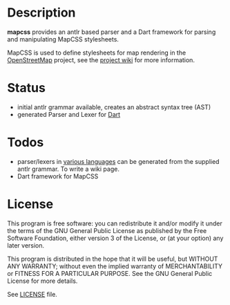 # Description

**mapcss** provides an antlr based parser and a Dart framework for parsing and manipulating MapCSS stylesheets.

MapCSS is used to define stylesheets for map rendering in the [OpenStreetMap](http://www.osm.org)
project, see the [project wiki](http://wiki.openstreetmap.org/wiki/MapCSS) for more information.

# Status

- initial antlr grammar available, creates an abstract syntax tree (AST)
- generated Parser and Lexer for [Dart](http://www.dartlang.org)

# Todos

- parser/lexers in [various languages](http://www.antlr.org/wiki/display/ANTLR3/Code+Generation+Targets)
  can be generated from the supplied antlr grammar. To write a wiki page.  
- Dart framework for MapCSS  

# License
 This program is free software: you can redistribute it and/or modify it under the terms of the GNU General Public License as published by
the Free Software Foundation, either version 3 of the License, or (at your option) any later version.

This program is distributed in the hope that it will be useful, but WITHOUT ANY WARRANTY; without even the implied warranty of
MERCHANTABILITY or FITNESS FOR A PARTICULAR PURPOSE.  See the GNU General Public License for more details.

See [LICENSE](https://github.com/Gubaer/dart-mapcss/blob/master/LICENSE) file.
